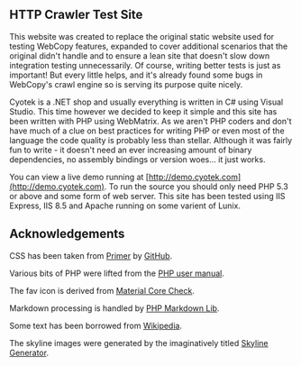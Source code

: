 HTTP Crawler Test Site
----------------------

This website was created to replace the original static website used for testing WebCopy features, expanded to cover additional scenarios that the original didn't handle and to ensure a lean site that doesn't slow down integration testing unnecessarily. Of course, writing better tests is just as important! But every little helps, and it's already found some bugs in WebCopy's crawl engine so is serving its purpose quite nicely.

Cyotek is a .NET shop and usually everything is written in C# using Visual Studio. This time however we decided to keep it simple and this site has been written with PHP using WebMatrix. As we aren't PHP coders and don't have much of a clue on best practices for writing PHP or even most of the language the code quality is probably less than stellar. Although it was fairly fun to write - it doesn't need an ever increasing amount of binary dependencies, no assembly bindings or version woes... it just works.

You can view a live demo running at [http://demo.cyotek.com](http://demo.cyotek.com). To run the source you should only need PHP 5.3 or above and some form of web server. This site has been tested using IIS Express, IIS 8.5 and Apache running on some varient of Lunix.

Acknowledgements
----------------

CSS has been taken from [Primer](http://primercss.io/) by [GitHub](https://github.com/).
    
Various bits of PHP were lifted from the [PHP user manual](http://php.net/manual/en/index.php).

The fav icon is derived from [Material Core Check](https://www.iconfinder.com/icons/326568/check_circle_outline_icon#size=512).

Markdown processing is handled by [PHP Markdown Lib](https://michelf.ca/projects/php-markdown/).

Some text has been borrowed from [Wikipedia](http://en.wikipedia.org/).

The skyline images were generated by the imaginatively titled [Skyline Generator](https://github.com/cyotek/SkylineGenerator).